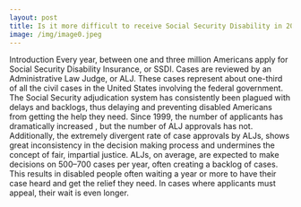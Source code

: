 ```yaml
---
layout: post
title: Is it more difficult to receive Social Security Disability in 2020?
image: /img/image0.jpeg
---
```


Introduction
Every year, between one and three million Americans apply for Social Security Disability Insurance, or SSDI. Cases are reviewed by an Administrative Law Judge, or ALJ. These cases represent about one-third of all the civil cases in the United States involving the federal government.
The Social Security adjudication system has consistently been plagued with delays and backlogs, thus delaying and preventing disabled Americans from getting the help they need. Since 1999, the number of applicants has dramatically increased , but the number of ALJ approvals has not.
Additionally, the extremely divergent rate of case approvals by ALJs, shows great inconsistency in the decision making process and undermines the concept of fair, impartial justice.
ALJs, on average, are expected to make decisions on 500–700 cases per year, often creating a backlog of cases. This results in disabled people often waiting a year or more to have their case heard and get the relief they need. In cases where applicants must appeal, their wait is even longer.
